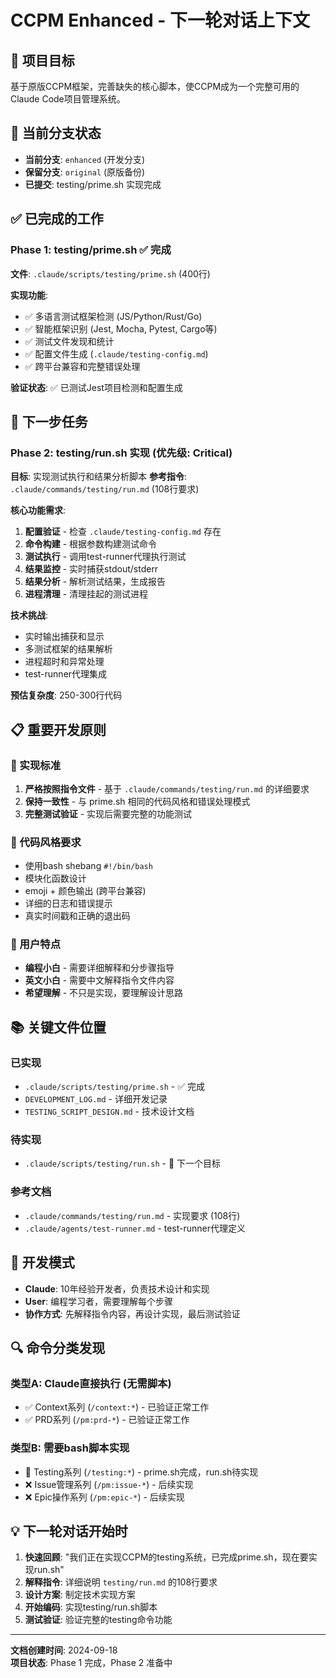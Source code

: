 # CCPM Enhanced - 下一轮对话上下文

## 🎯 项目目标
基于原版CCPM框架，完善缺失的核心脚本，使CCPM成为一个完整可用的Claude Code项目管理系统。

## 🌳 当前分支状态
- **当前分支**: `enhanced` (开发分支)
- **保留分支**: `original` (原版备份)
- **已提交**: testing/prime.sh 实现完成

## ✅ 已完成的工作

### Phase 1: testing/prime.sh ✅ 完成
**文件**: `.claude/scripts/testing/prime.sh` (400行)

**实现功能**:
- ✅ 多语言测试框架检测 (JS/Python/Rust/Go)
- ✅ 智能框架识别 (Jest, Mocha, Pytest, Cargo等)
- ✅ 测试文件发现和统计
- ✅ 配置文件生成 (`.claude/testing-config.md`)
- ✅ 跨平台兼容和完整错误处理

**验证状态**: ✅ 已测试Jest项目检测和配置生成

## 🎯 下一步任务

### Phase 2: testing/run.sh 实现 (优先级: Critical)

**目标**: 实现测试执行和结果分析脚本
**参考指令**: `.claude/commands/testing/run.md` (108行要求)

**核心功能需求**:
1. **配置验证** - 检查 `.claude/testing-config.md` 存在
2. **命令构建** - 根据参数构建测试命令
3. **测试执行** - 调用test-runner代理执行测试
4. **结果监控** - 实时捕获stdout/stderr
5. **结果分析** - 解析测试结果，生成报告
6. **进程清理** - 清理挂起的测试进程

**技术挑战**:
- 实时输出捕获和显示
- 多测试框架的结果解析
- 进程超时和异常处理
- test-runner代理集成

**预估复杂度**: 250-300行代码

## 📋 重要开发原则

### 🔧 实现标准
1. **严格按照指令文件** - 基于 `.claude/commands/testing/run.md` 的详细要求
2. **保持一致性** - 与 prime.sh 相同的代码风格和错误处理模式
3. **完整测试验证** - 实现后需要完整的功能测试

### 🎨 代码风格要求
- 使用bash shebang `#!/bin/bash`
- 模块化函数设计
- emoji + 颜色输出 (跨平台兼容)
- 详细的日志和错误提示
- 真实时间戳和正确的退出码

### 📝 用户特点
- **编程小白** - 需要详细解释和分步骤指导
- **英文小白** - 需要中文解释指令文件内容
- **希望理解** - 不只是实现，要理解设计思路

## 📚 关键文件位置

### 已实现
- `.claude/scripts/testing/prime.sh` - ✅ 完成
- `DEVELOPMENT_LOG.md` - 详细开发记录
- `TESTING_SCRIPT_DESIGN.md` - 技术设计文档

### 待实现  
- `.claude/scripts/testing/run.sh` - 🔄 下一个目标

### 参考文档
- `.claude/commands/testing/run.md` - 实现要求 (108行)
- `.claude/agents/test-runner.md` - test-runner代理定义

## 🤝 开发模式
- **Claude**: 10年经验开发者，负责技术设计和实现
- **User**: 编程学习者，需要理解每个步骤
- **协作方式**: 先解释指令内容，再设计实现，最后测试验证

## 🔍 命令分类发现

### 类型A: Claude直接执行 (无需脚本)
- ✅ Context系列 (`/context:*`) - 已验证正常工作
- ✅ PRD系列 (`/pm:prd-*`) - 已验证正常工作

### 类型B: 需要bash脚本实现
- 🔄 Testing系列 (`/testing:*`) - prime.sh完成，run.sh待实现
- ❌ Issue管理系列 (`/pm:issue-*`) - 后续实现
- ❌ Epic操作系列 (`/pm:epic-*`) - 后续实现

## 💡 下一轮对话开始时

1. **快速回顾**: "我们正在实现CCPM的testing系统，已完成prime.sh，现在要实现run.sh"
2. **解释指令**: 详细说明 `testing/run.md` 的108行要求
3. **设计方案**: 制定技术实现方案
4. **开始编码**: 实现testing/run.sh脚本
5. **测试验证**: 验证完整的testing命令功能

---
**文档创建时间**: 2024-09-18  
**项目状态**: Phase 1 完成，Phase 2 准备中